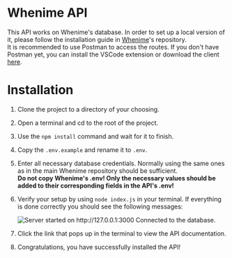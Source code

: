 # Whenime API
This API works on Whenime's database. In order to set up a local version of it, please follow the installation guide in [Whenime](https://github.com/TomeIDK/whenime)'s repository.  
It is recommended to use Postman to access the routes. If you don't have Postman yet, you can install the VSCode extension or download the client [here](https://www.postman.com/downloads/).  
# Installation
1. Clone the project to a directory of your choosing.
2. Open a terminal and cd to the root of the project.
3. Use the `npm install` command and wait for it to finish.
4. Copy the `.env.example` and rename it to `.env`.
5. Enter all necessary database credentials. Normally using the same ones as in the main Whenime repository should be sufficient.  
   **Do not copy Whenime's .env! Only the necessary values should be added to their corresponding fields in the API's .env!**
6. Verify your setup by using `node index.js` in your terminal. If everything is done correctly you should see the following messages:  
  
   ![Server started on http://127.0.0.1:3000 Connected to the database.](https://i.gyazo.com/3c079e6dd744809bf4ee4d3eef3b0f20.png)
8. Click the link that pops up in the terminal to view the API documentation.
9. Congratulations, you have successfully installed the API!
